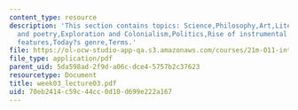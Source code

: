 ```yaml
---
content_type: resource
description: 'This section contains topics: Science,Philosophy,Art,Literature,Drama
  and poetry,Exploration and Colonialism,Politics,Rise of instrumental music,Style
  features,Today?s genre,Terms.'
file: https://ol-ocw-studio-app-qa.s3.amazonaws.com/courses/21m-011-introduction-to-western-music-spring-2006/70eb2414c59c44cc0d10d699e222a167_week03_lecture03.pdf
file_type: application/pdf
parent_uid: 5da598ad-2f9d-a06c-dce4-5757b2c37623
resourcetype: Document
title: week03_lecture03.pdf
uid: 70eb2414-c59c-44cc-0d10-d699e222a167
---
```

